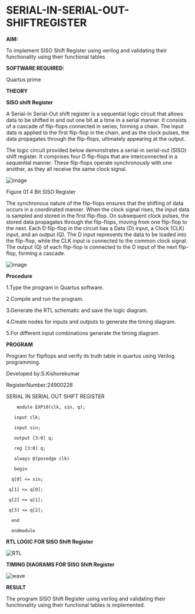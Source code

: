 # SERIAL-IN-SERIAL-OUT-SHIFTREGISTER

**AIM:**

To implement  SISO Shift Register using verilog and validating their functionality using their functional tables

**SOFTWARE REQUIRED:**

Quartus prime

**THEORY**

**SISO shift Register**

A Serial-In Serial-Out shift register is a sequential logic circuit that allows data to be shifted in and out one bit at a time in a serial manner. It consists of a cascade of flip-flops connected in series, forming a chain. The input data is applied to the first flip-flop in the chain, and as the clock pulses, the data propagates through the flip-flops, ultimately appearing at the output.

The logic circuit provided below demonstrates a serial-in serial-out (SISO) shift register. It comprises four D flip-flops that are interconnected in a sequential manner. These flip-flops operate synchronously with one another, as they all receive the same clock signal.

![image](https://github.com/naavaneetha/SERIAL-IN-SERIAL-OUT-SHIFTREGISTER/assets/154305477/e81c4072-37f9-46c6-8145-566764b74c3a)

Figure 01 4 Bit SISO Register

The synchronous nature of the flip-flops ensures that the shifting of data occurs in a coordinated manner. When the clock signal rises, the input data is sampled and stored in the first flip-flop. On subsequent clock pulses, the stored data propagates through the flip-flops, moving from one flip-flop to the next.
Each D flip-flop in the circuit has a Data (D) input, a Clock (CLK) input, and an output (Q). The D input represents the data to be loaded into the flip-flop, while the CLK input is connected to the common clock signal. The output (Q) of each flip-flop is connected to the D input of the next flip-flop, forming a cascade.

![image](https://github.com/user-attachments/assets/1fcffec3-2cdf-46bc-bcd2-20cb3d857572)


**Procedure**

1.Type the program in Quartus software.

2.Compile and run the program.

3.Generate the RTL schematic and save the logic diagram.

4.Create nodes for inputs and outputs to generate the timing diagram.

5.For different input combinations generate the timing diagram.

**PROGRAM**

 Program for flipflops and verify its truth table in quartus using Verilog programming.

Developed by:S.Kishorekumar

RegisterNumber:24900228

SERIAL IN SERIAL OUT SHIFT REGISTER

        module EXP10(clk, sin, q);

       input clk;

       input sin;

       output [3:0] q;

       reg [3:0] q;

       always @(posedge clk)

       begin

      q[0] <= sin;

     q[1] <= q[0];

     q[2] <= q[1];

     q[3] <= q[2];

      end

      endmodule



**RTL LOGIC FOR SISO Shift Register**

![RTL](https://github.com/user-attachments/assets/c3e80753-7c94-4047-a280-d35cc9606c85)


**TIMING DIAGRAMS FOR SISO Shift Register**

![wave](https://github.com/user-attachments/assets/3525643f-d385-4adf-a455-d1cf1d16c49d)

**RESULT**

The program SISO Shift Register using verilog and validating their functionality using their functional tables is implemented.

